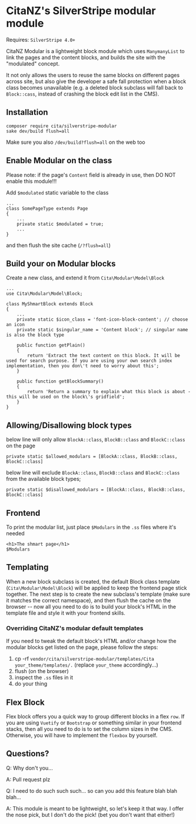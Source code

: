 # CitaNZ's SilverStripe modular module
Requires: `SilverStripe 4.0+`

CitaNZ Modular is a lightweight block module which uses `ManymanyList` to link the pages and the content blocks, and builds the site with the "modulated" concept. 

It not only allows the users to reuse the same blocks on different pages across site, but also give the developer a safe fall protection when a block class becomes unavailable (e.g. a deleted block subclass will fall back to `Block::cass`, instead of crashing the block edit list in the CMS).

## Installation
```
composer require cita/silverstripe-modular
sake dev/build flush=all
```
Make sure you also `/dev/build?flush=all` on the web too

## Enable Modular on the class
Please note: if the page's `Content` field is already in use, then DO NOT enable this module!!!

Add `$modulated` static variable to the class
```
...
class SomePageType extends Page
{
    ...
    private static $modulated = true;
    ...
}
```

and then flush the site cache (`/?flush=all`)

## Build your on Modular blocks
Create a new class, and extend it from `Cita\Modular\Model\Block`

```
...
use Cita\Modular\Model\Block;

class MyShmartBlock extends Block
{
    ...
    private static $icon_class = 'font-icon-block-content'; // choose an icon
    private static $singular_name = 'Content block'; // singular name is also the block type

    public function getPlain()
    {
        return 'Extract the text content on this block. It will be used for search purpose. If you are using your own search index implementation, then you don\'t need to worry about this';
    }

    public function getBlockSummary()
    {
        return 'Return a summary to explain what this block is about - this will be used on the block\'s gridfield';
    }
}
```

## Allowing/Disallowing block types
below line will only allow `BlockA::class`, `BlockB::class` and `BlockC::class` on the page
```
private static $allowed_modulars = [BlockA::class, BlockB::class, BlockC::class]
```

below line will exclude `BlockA::class`, `BlockB::class` and `BlockC::class` from the available block types;
```
private static $disallowed_modulars = [BlockA::class, BlockB::class, BlockC::class]
```

## Frontend
To print the modular list, just place `$Modulars` in the `.ss` files where it's needed
```
<h1>The shmart page</h1>
$Modulars
```

## Templating
When a new block subclass is created, the default Block class template (`Cita\Modular\Model\Block`) will be applied to keep the frontend page stick together. The next step is to create the new subclass's template (make sure it matches the correct namespace), and then flush the cache on the browser -- now all you need to do is to build your block's HTML in the template file and style it with your frontend skills.
### Overriding CitaNZ's modular default templates
If you need to tweak the default block's HTML and/or change how the modular blocks get listed on the page, please follow the steps:

1. cp -rf `vendor/cita/silverstripe-modular/templates/Cita` `your_theme/templates/.` (replace `your_theme` accordingly...)
2. flush (on the browser)
3. inspect the `.ss` files in it
3. do your thing

## Flex Block
Flex block offers you a quick way to group different blocks in a flex `row`. If you are using `Vuetify` or `Bootstrap` or something similar in your frontend stacks, then all you need to do is to set the column sizes in the CMS. Otherwise, you will have to implement the `flexbox` by yourself.

## Questions?
Q: Why don't you...

A: Pull request plz

Q: I need to do such such such... so can you add this feature blah blah blah...

A: This module is meant to be lightweight, so let's keep it that way. I offer the nose pick, but I don't do the pick! (bet you don't want that either!)
